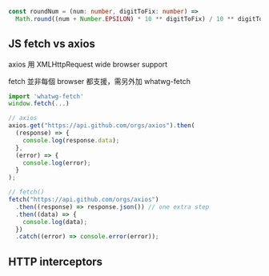 ```ts
const roundNum = (num: number, digitToFix: number) =>
  Math.round((num + Number.EPSILON) * 10 ** digitToFix) / 10 ** digitToFix;
```

## JS fetch vs axios

axios
用 XMLHttpRequest wide browser support

fetch
並非每個 browser 都支援，需另外加 whatwg-fetch

```ts
import 'whatwg-fetch'
window.fetch(...)

```

```ts
// axios
axios.get("https://api.github.com/orgs/axios").then(
  (response) => {
    console.log(response.data);
  },
  (error) => {
    console.log(error);
  }
);

// fetch()
fetch("https://api.github.com/orgs/axios")
  .then((response) => response.json()) // one extra step
  .then((data) => {
    console.log(data);
  })
  .catch((error) => console.error(error));
```

## HTTP interceptors
